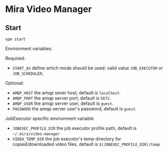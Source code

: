 # Mira Video Manager

## Start
`npm start`

Environment variables:

Required:
- `START_AS` define which mode should be used: valid value `JOB_EXECUTOR` or `JOB_SCHEDULER`;

Optional:
- `AMQP_HOST` the amqp sever host, default is `localhost`.
- `AMQP_PORT` the amqp server port, default is `5672`.
- `AMQP_USER` the amqp server user, default is `guest`.
- `PASSWORD` the amqp server user's password, default is `guest`.
  
JobExecutor specific environment variable
- `JOBEXEC_PROFILE_DIR` the job executor profile path, default is `~/.mira/video-manager`
- `VIDEO_TEMP_DIR` the job executor's temp directory for copied/downloaded video files, default is `$(JOBEXEC_PROFILE_DIR)/temp`